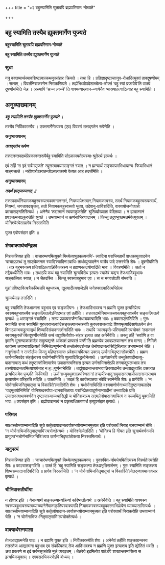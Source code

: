 +++
title = "०२ बहुस्यामिति श्रुतावपि ब्रह्मपरिणामः नोच्यते"

+++


## बहु स्यामिति तस्यैव ह्युक्तमार्गेण युज्यते

**बहुस्यामिति श्रुतावपि ब्रह्मपरिणामः नोच्यते**

**बहु स्यामिति तस्यैव ह्युक्तमार्गेण युज्यते**

### **सुधा**

ननु वक्तव्यार्थस्यावशिष्टत्वात्कथमुपसंहारः क्रियते । तथा हि । प्रतिज्ञादृष्टान्तानुप-रोधादित्युक्तं तावद्दूषणीयम् । सत्यम् । विवर्तनिराकरणेन निराकरिष्यते । तर्ह्यभिध्योपदेशाच्चेत्य-त्रोक्तं ‘बहु स्यां प्रजायेये’ति वाक्यं दूषणीयमिति चेन्न । अस्यापि ‘सच्च त्यच्चे’ ति वाक्यव्याख्यान-न्यायेनैव व्याख्यातत्वादित्याह बहु स्यामिति ।

## **अनुव्याख्यानम्**

***बहु स्यामिति तस्यैव ह्युक्तमार्गेण युज्यते ।***

तस्यैव निर्विकारस्यैव । उक्तमार्गेणेत्यस्य (एव) विवरणं तत्तद्गतेन रूपेणेति ।

**अनुव्याख्यानम्**

***तत्तद्गतेन रूपेण***

तत्तदनन्तपदार्थप्रेरकानन्तरूपैर्बहु स्यामिति सोऽकामयतेत्यस्याः श्रुतेरर्थ इत्यर्थः ।

एवं तर्हि ‘स इदं सर्वमसृजते’ त्युत्तरवाक्यमसङ्गतं स्यात् । न ह्यन्यार्थं सङ्कल्पमभिधायान्य-क्रियाभिधानं सङ्गच्छते । नहीश्वरोऽस्वतन्त्रोऽसत्यकामो वेत्यत आह तदर्थमिति ।

**अनुव्याख्यानम्**

 ***तदर्थं ह्यसृजज्जगत् ॥***

तत्तत्पदार्थनियामकबहुस्वरूपत्वकामनानन्तरं, नियम्यापेक्षत्वान् नियामकत्वस्य, तदर्थं नियामकबहुस्वरूपत्वार्थं, नियम्यं, जगत्तावदसृजत्, ततो नियामकबहुस्वरूपो भूत्वा, तदेवानु-प्राविशदिति, वाक्ययोजनोपपत्तेः कात्रासङ्गतिरित्यर्थः । अनेनैव ‘तदात्मानं स्वयमकुरुतेति’ श्रुतिर्व्याख्याता वेदितव्या । न ह्यत्रात्मानं प्रपञ्चत्मनाऽकुरुतेति श्रूयते । उभयाम्नानं च ऊर्णनाभिरुपादानम् । किन्तु तदुपभुक्तमन्नमेवेत्युक्तम् । योनिश्चेत्येतत्प्रागेव निरस्तमिति

युक्त एवोपसंहार इति ॥

### **शेषवाक्यार्थचन्द्रिका**

निराकरिष्यत इति । वाचारम्भणमित्युक्ते मिथ्येत्यश्रुतकल्पनमि’- त्यादिना पराभिमतार्थे वाधकव्युत्पादनेन ‘वाचाऽऽरब्धं तु साङ्केतनाम स्यादि’त्यादिनाऽबाधि-तार्थव्युत्पादनेन चात्रैव पादे उत्तरत्रेति शेषः । दूषणीयमिति । तत्र बहुभवनस्य प्रतिपादितत्वान्निर्विकारस्य च ब्रह्मणस्तदयोगादिति भावः ॥ विवरणमिति । अतो न तद्वैयर्थ्यमिति भावः । तथाऽपि कथं बहु स्यामिति श्रुत्यविरोध इत्यतः स्यादेवं यद्यत्र तेजआदिबहुभावः सङ्कल्पितः स्यात् । न चैतदस्ति । किन्तु स्वरूपबहुभाव एव । स च भगवतोऽपि संभवति ।

गुहां प्रविष्टावित्यत्रैकस्मिन्नपि बहुभवस्य, द्युस्वादीत्यवाजेऽपि जनेरुक्तत्वादित्यभिप्रेत्य

श्रुत्यर्थमाह तत्तदिति ।

बहु स्यामिति तेजआत्मना बहुभाव एव सङ्कल्पिनः । तेजआदिभावश्च न ब्रह्मणि युक्त इत्यभिप्रेत्य स्वरुपबहुभावस्यैव सङ्कल्पितत्वेऽनिष्टमाह एवं तर्हीति । तत्तत्पदार्थनियामकस्वरूपबहुभावस्यैव सङ्कल्पितत्वे इत्यर्थः ॥ असङ्गतं स्यादिति । तस्य प्रपञ्चसर्जनाभिधायकत्वादिति भावः ॥ क्कासङ्गतिरिति । गुरुः स्यामिति राजा स्यामिति गुरुत्वराजत्वादिसङ्कल्पानन्तरमपि कुरुत्वराजत्वादेः शिष्यभृत्यादिसापेक्षत्वेन तेन विनाऽसम्भवाद्रुत्वाद्यर्थं शिष्यादिसंपादनदर्शनादिति भावः । तथापि ‘आत्मकृतेः परिणामादि’त्यत्रोक्तं ‘तदात्मानं स्वयमकुरुते’त्येतद्दूषणीयमेवेति कथं तद्दूषयित्वैवोप-संहार इत्यत आह अनेनैवेति । अस्तु तर्हि ‘सर्वाणि ह वा इमानि भूतान्याकाशादेव समुत्पद्यन्ते आकाशं प्रत्यस्तं यन्ती’ति ब्रह्मण्येव प्रभवप्रलयाम्नानं तत्र मानम् । निमित्ते कार्यस्य लयाभावादित्यतो निमित्तेऽप्यूर्णनाभौ तन्तोर्लयदर्शनान्न तेनोपादानत्वसिद्धिरित्याह उभयाम्नानं चेति । ननूर्णनाभौ न तन्तोर्लयः किन्तु बहिष्ठस्यान्तः प्रवेशमात्रमित्यत उक्तम् ऊर्णनाभिदृष्टान्तोक्त्येति । ब्रह्मण ऊर्णनाभिवदेव संहर्तृत्वस्य यथोर्णनाभिरिति श्रुत्यादिसिद्धत्वेनेत्यर्थः । ऊर्णताभेरपि तन्तुकेशादीन्प्रत्यु-पादानत्वात् कथं तद्दृष्टान्तोक्तिमात्रेण उपादानत्वनिरास इत्यत उर्णनाभिनाशेऽपि तन्त्वाद्युपलम्भान्न तत्र तस्योपादानत्वमित्याशयेनाह न ह््यूर्णनाभेरिति । तर्ह्युपादानान्तराभावान्निरुपादानैव तन्त्वाद्युत्पत्तिः प्रसज्यत इत्यभिप्रायेण पृच्छति किन्त्विति । ऊर्णनाभ्युपभुक्तान्नपरिणतानां तच्छरीरधातूनामुपादानत्वान्नोपादानान्तराभाव इत्यशयेन परिहरति तदिति ॥ उक्तमिति । ‘तदन्नं हि कार्यरूपतया भवेदि’त्त्यनेनेति शेषः ॥ प्रागेवेति । ‘न चोर्णनाभिजनितृमातृणां च विकारिते’त्यादिनेति शेषः । यथोर्णनाभिरिति वक्ष्यमाणोर्णनाभ्यादिदृष्टान्तबलादेव ‘यद्भूतयोनिमिति’ योनिशब्दस्योपा-दानवाचितायाः पराभिप्रेतत्वादूर्णनाभ्यादीनां तन्त्वादिकं प्रति उपादानत्वाभाववर्णनेन दृष्टान्तस्यान्यथासिद्धौ च योनिशब्दस्य तद्बलेनोपादानवाचित्वं न कल्पयितुं युक्तमिति भावः ॥ उपसंहार इति । ब्रह्मोपादानत्वं न प्रकृत्यधिकरणार्थ इत्युपसंहार इत्यर्थः ।

### **परिमल**

साक्षाच्चोभयाम्नानादिति सूत्रे कर्तृत्वापादानत्वयोरुभयोराम्नानमुच्यत इति परोक्तर्थं निराह उभयाम्नानं चेति । ‘न चोर्णनाभिजनितृमातृणामि’त्यत्रोक्तेत्यर्थः । योनिश्चेत्येतदिति । ‘योनिश्च हि गीयत इति सूत्रार्थवर्णनमपि प्रागुक्त‘नचोर्णनाभिजनित्रि’त्यत्र ऊर्णनाभिदृष्टांतोक्त्या निरस्तमित्यर्थः ।

### **यादुपत्यं**

निराकरिष्यत इति । ‘वाचारंभणमित्युक्ते मिथ्येत्यश्रुतकल्पनम् । पुनरुक्ति-र्नामधेयमितीत्यस्य निरर्थते’त्यत्रेति शेषः ॥ काऽत्रासङ्गरिति । उक्तं हि ‘बहु स्यामिति सङ्कल्प्य तेजःप्रभृतिसर्जनम् । गुरुः स्यामिति सङ्कल्प्य शिष्यसम्पादानादिवदि’ति ॥ प्रागेव निरस्तमिति । ‘न चोर्णनाभिजनितृमातृणां च विकारिते’त्येतद्य्वाख्यानावसर इत्यर्थः ।

### **श्रीनिवासतीर्थीया**

न हीश्वर इति । येनान्यार्थं सङ्कल्प्यान्यक्रियां करिष्यतीत्यर्थः ॥ अनेनैवेति । बहु स्यामिति वाक्यस्य स्वरूपबहुभावरूपत्वव्याख्यानेनैवात्मकृतिपरवाक्यमपि नियामकस्वरूपबहुकारणाभिप्रायेण व्याख्यातामित्यर्थः । साक्षाच्चोभयाम्नानादिति सूत्रे कर्तृत्वोपादान-त्वयोरुभयोराम्नानमुच्यत इति परोक्तार्थं निराकरोति उभयाम्नानं चेति । ‘न चोर्णनाभिज-नितृमातृणामि’त्यत्रोक्तेत्यर्थः ।

### **वाक्यार्थरत्नमाला**

तेजआद्यात्मनेति पाठः । न ब्रह्मणि युक्त इति । निर्विकारस्येति शेषः । अनेनैवं तर्हीति शङ्काग्रन्थस्य ततस्तेज आद्यात्मना बहुभाव एव संकल्पितस् तेज आदिभावश्च न ब्रह्मणि युक्त इत्याशय इति द्योतितं भवति । अत्र प्रकरणे स इदं सर्वमसृजतेति मूले व्यवहृतम् । तैतरेये इदमित्येव पाठेऽपि शाखान्तरमाश्रित्य स इत्यधिकमुक्तम् । एवमसदधिकरणेऽपि बोध्यम् ।

